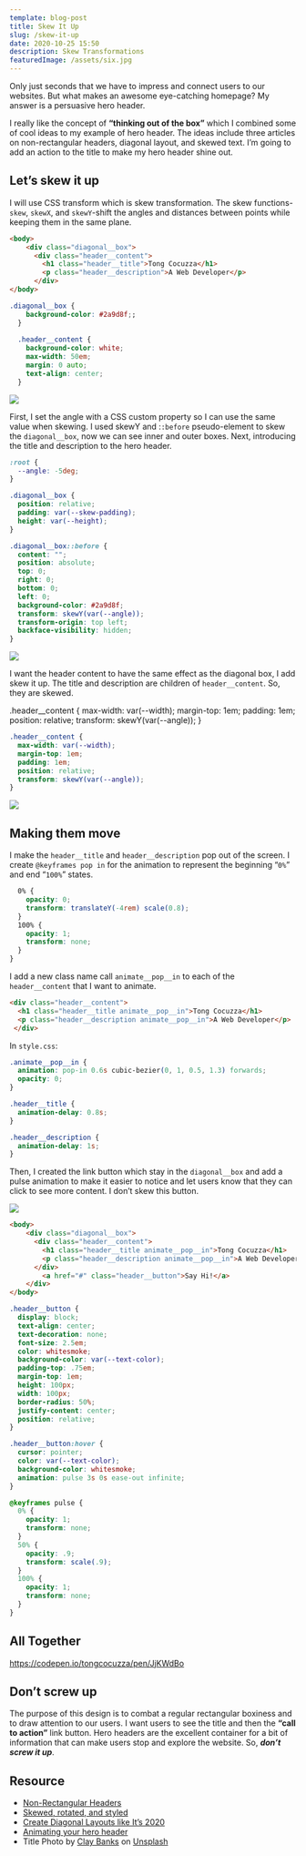 ```yaml
---
template: blog-post
title: Skew It Up
slug: /skew-it-up
date: 2020-10-25 15:50
description: Skew Transformations
featuredImage: /assets/six.jpg
---
```

Only just seconds that we have to impress and connect users to our websites. But what makes an awesome eye-catching homepage? My answer is a persuasive hero header.

I really like the concept of **“thinking out of the box”** which I combined some of cool ideas to my example of hero header. The ideas include three articles on non-rectangular headers, diagonal layout, and skewed text. I’m going to add an action to the title to make my hero header shine out.

## Let’s skew it up

I will use CSS transform which is skew transformation. The skew functions-`skew`, `skewX`, and `skewY`-shift the angles and distances between points while keeping them in the same plane. 

```html
<body>
    <div class="diagonal__box">
      <div class="header__content">
        <h1 class="header__title">Tong Cocuzza</h1>
        <p class="header__description">A Web Developer</p> 
      </div>
</body>
```

```css
.diagonal__box {
    background-color: #2a9d8f;;
  }
  
  .header__content {
    background-color: white;
    max-width: 50em;
    margin: 0 auto;
    text-align: center;
  }
```

![](/assets/one.png)

First, I set the angle with a CSS custom property so I can use the same value when skewing. I used skewY and :`:before` pseudo-element to skew the `diagonal__box`, now we can see inner and outer boxes. Next, introducing the title and description to the hero header.

```css
:root {
  --angle: -5deg;
}

.diagonal__box {
  position: relative;
  padding: var(--skew-padding);
  height: var(--height);
}

.diagonal__box::before {
  content: "";
  position: absolute;
  top: 0;
  right: 0;
  bottom: 0;
  left: 0;
  background-color: #2a9d8f;
  transform: skewY(var(--angle));
  transform-origin: top left;
  backface-visibility: hidden;
}
```

![](/assets/two.png)

I want the header content to have the same effect as the diagonal box, I add skew it up. The title and description are children of `header__content`. So, they are skewed.

.header__content {
  max-width: var(--width);
  margin-top: 1em;
  padding: 1em;
  position: relative;
  transform: skewY(var(--angle));
}

```css
.header__content {
  max-width: var(--width);
  margin-top: 1em;
  padding: 1em;
  position: relative;
  transform: skewY(var(--angle));
}
```

![](/assets/four.png)

## Making them move

I make the `header__title` and `header__description` pop out of the screen. I create `@keyframes pop in` for the animation to represent the beginning “`0%`” and end “`100%`” states.

```css
  0% {
    opacity: 0;
    transform: translateY(-4rem) scale(0.8);
  }
  100% {
    opacity: 1;
    transform: none;
  }
}
```

I add a new class name call `animate__pop__in` to each of the `header__content` that I want to animate.

```html
<div class="header__content">
  <h1 class="header__title animate__pop__in">Tong Cocuzza</h1>
  <p class="header__description animate__pop__in">A Web Developer</p> 
 </div>
```

In `style.css`:

```css
.animate__pop__in {
  animation: pop-in 0.6s cubic-bezier(0, 1, 0.5, 1.3) forwards;
  opacity: 0;
}

.header__title {
  animation-delay: 0.8s;
}

.header__description {
  animation-delay: 1s;
}
```

Then, I created the link button which stay in the `diagonal__box` and add a pulse animation to make it easier to notice and let users know that they can click to see more content. I don’t skew this button.

![](/assets/five.png)

```html
<body>
    <div class="diagonal__box">
      <div class="header__content">
        <h1 class="header__title animate__pop__in">Tong Cocuzza</h1>
        <p class="header__description animate__pop__in">A Web Developer</p> 
      </div>
        <a href="#" class="header__button">Say Hi!</a>
    </div>
</body>
```

```css
.header__button {
  display: block;
  text-align: center;
  text-decoration: none;
  font-size: 2.5em;
  color: whitesmoke;
  background-color: var(--text-color);
  padding-top: .75em;
  margin-top: 1em;
  height: 100px;
  width: 100px;
  border-radius: 50%;
  justify-content: center;
  position: relative;
}

.header__button:hover {
  cursor: pointer;
  color: var(--text-color);
  background-color: whitesmoke;
  animation: pulse 3s 0s ease-out infinite; 
}

@keyframes pulse {
  0% {
    opacity: 1;
    transform: none;
  }
  50% {
    opacity: .9;
    transform: scale(.9);
  }
  100% {
    opacity: 1;
    transform: none;
  }
}
```

## All Together

https://codepen.io/tongcocuzza/pen/JjKWdBo

## Don’t screw up

The purpose of this design is to combat a regular rectangular boxiness and to draw attention to our users. I want users to see the title and then the **“call to action”** link button.
Hero headers are the excellent container for a bit of information that can make users stop and explore the website. So, ***don’t screw it up***.

## Resource

* [Non-Rectangular Headers](https://medium.com/ux-power-tools/tiny-trends-1-non-rectangular-headers-e8d2d4ee578f)
* [Skewed, rotated, and styled](https://rwt.io/typography-tips/skewed-rotated-and-styled) 
* [Create Diagonal Layouts like It’s 2020](https://9elements.com/blog/pure-css-diagonal-layouts/) 
* [Animating your hero header](https://cssanimation.rocks/animating-hero-header/)
* Title Photo by [Clay Banks](https://unsplash.com/@claybanks?utm_source=unsplash&utm_medium=referral&utm_content=creditCopyText) on [Unsplash](https://unsplash.com/)